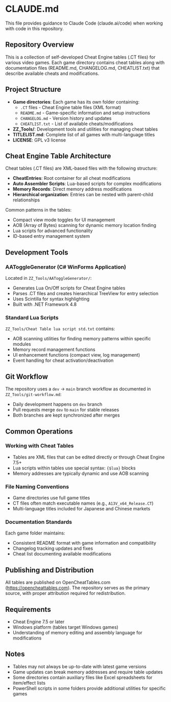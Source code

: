# CLAUDE.md

This file provides guidance to Claude Code (claude.ai/code) when working with code in this repository.

## Repository Overview

This is a collection of self-developed Cheat Engine tables (.CT files) for various video games. Each game directory contains cheat tables along with documentation files (README.md, CHANGELOG.md, CHEATLIST.txt) that describe available cheats and modifications.

## Project Structure

- **Game directories**: Each game has its own folder containing:
  - `.CT` files - Cheat Engine table files (XML format)
  - `README.md` - Game-specific information and setup instructions
  - `CHANGELOG.md` - Version history and updates
  - `CHEATLIST.txt` - List of available cheats/modifications
- **ZZ_Tools/**: Development tools and utilities for managing cheat tables
- **TITLELIST.md**: Complete list of all games with multi-language titles
- **LICENSE**: GPL v3 license

## Cheat Engine Table Architecture

Cheat tables (.CT files) are XML-based files with the following structure:
- **CheatEntries**: Root container for all cheat modifications
- **Auto Assembler Scripts**: Lua-based scripts for complex modifications
- **Memory Records**: Direct memory address modifications
- **Hierarchical organization**: Entries can be nested with parent-child relationships

Common patterns in the tables:
- Compact view mode toggles for UI management
- AOB (Array of Bytes) scanning for dynamic memory location finding
- Lua scripts for advanced functionality
- ID-based entry management system

## Development Tools

### AAToggleGenerator (C# WinForms Application)
Located in `ZZ_Tools/AAToggleGenerator/`:
- Generates Lua On/Off scripts for Cheat Engine tables
- Parses .CT files and creates hierarchical TreeView for entry selection
- Uses Scintilla for syntax highlighting
- Built with .NET Framework 4.8

### Standard Lua Scripts
`ZZ_Tools/Cheat Table lua script std.txt` contains:
- AOB scanning utilities for finding memory patterns within specific modules
- Memory record management functions
- UI enhancement functions (compact view, log management)
- Event handling for cheat activation/deactivation

## Git Workflow

The repository uses a `dev` → `main` branch workflow as documented in `ZZ_Tools/git-workflow.md`:
- Daily development happens on `dev` branch
- Pull requests merge `dev` to `main` for stable releases
- Both branches are kept synchronized after merges

## Common Operations

### Working with Cheat Tables
- Tables are XML files that can be edited directly or through Cheat Engine 7.5+
- Lua scripts within tables use special syntax: `{$lua}` blocks
- Memory addresses are typically dynamic and use AOB scanning

### File Naming Conventions
- Game directories use full game titles
- CT files often match executable names (e.g., `A13V_x64_Release.CT`)
- Multi-language titles included for Japanese and Chinese markets

### Documentation Standards
Each game folder maintains:
- Consistent README format with game information and compatibility
- Changelog tracking updates and fixes
- Cheat list documenting available modifications

## Publishing and Distribution

All tables are published on OpenCheatTables.com (https://opencheattables.com). The repository serves as the primary source, with proper attribution required for redistribution.

## Requirements

- Cheat Engine 7.5 or later
- Windows platform (tables target Windows games)
- Understanding of memory editing and assembly language for modifications

## Notes

- Tables may not always be up-to-date with latest game versions
- Game updates can break memory addresses and require table updates  
- Some directories contain auxiliary files like Excel spreadsheets for item/effect lists
- PowerShell scripts in some folders provide additional utilities for specific games